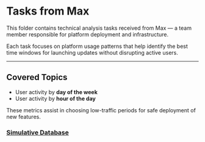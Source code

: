 # Tasks from Max

This folder contains technical analysis tasks received from Max — a team member responsible for platform deployment and infrastructure.

Each task focuses on platform usage patterns that help identify the best time windows for launching updates without disrupting active users.

---

## Covered Topics

- User activity by **day of the week**
- User activity by **hour of the day**

These metrics assist in choosing low-traffic periods for safe deployment of new features.

###  [Simulative Database](../../databases/Simulative.md)